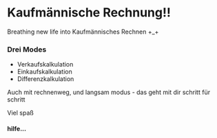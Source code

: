 # Kaufmännische Rechnung!!

Breathing new life into Kaufmännisches Rechnen +_+

### Drei Modes
- Verkaufskalkulation
- Einkaufskalkulation
- Differenzkalkulation

Auch mit rechnenweg, und langsam modus - das geht mit dir schritt für schritt

Viel spaß

#### hilfe...
